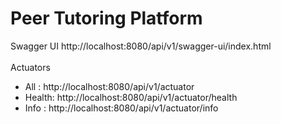 # Peer Tutoring Platform

Swagger UI
  http://localhost:8080/api/v1/swagger-ui/index.html
<br><br>
Actuators
 - All   : http://localhost:8080/api/v1/actuator
 - Health: http://localhost:8080/api/v1/actuator/health
 - Info  : http://localhost:8080/api/v1/actuator/info


 